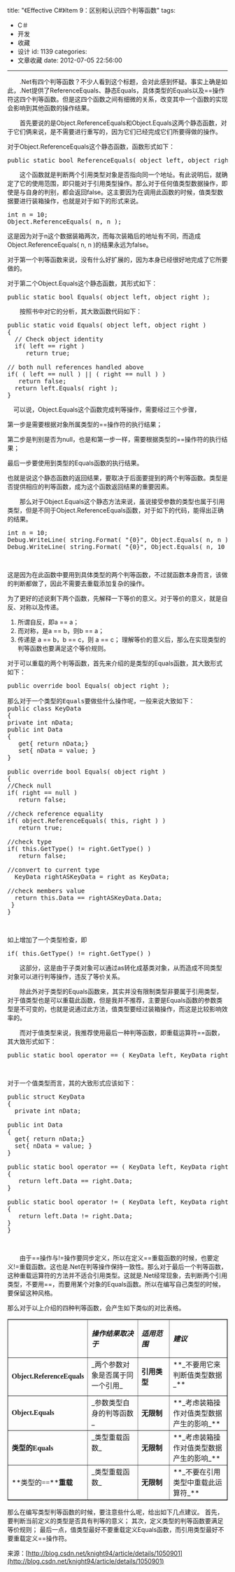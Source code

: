 title: "《Effective C#》Item 9：区别和认识四个判等函数"
tags:
  - C＃
  - 开发
  - 收藏
  - 设计
id: 1139
categories:
  - 文章收藏
date: 2012-07-05 22:56:00
---

　　.Net有四个判等函数？不少人看到这个标题，会对此感到怀疑。事实上确是如此，.Net提供了ReferenceEquals、静态Equals，具体类型的Equals以及==操作符这四个判等函数。但是这四个函数之间有细微的关系，改变其中一个函数的实现会影响到其他函数的操作结果。

　　首先要说的是Object.ReferenceEquals和Object.Equals这两个静态函数，对于它们俩来说，是不需要进行重写的，因为它们已经完成它们所要得做的操作。

对于Object.ReferenceEquals这个静态函数，函数形式如下：
<pre class="lang:c# decode:true">public static bool ReferenceEquals( object left, object right );</pre>
　　这个函数就是判断两个引用类型对象是否指向同一个地址。有此说明后，就确定了它的使用范围，即只能对于引用类型操作。那么对于任何值类型数据操作，即使是与自身的判别，都会返回false。这主要因为在调用此函数的时候，值类型数据要进行装箱操作，也就是对于如下的形式来说。
<pre class="lang:c# decode:true">int n = 10;
Object.ReferenceEquals( n, n );</pre>
这是因为对于n这个数据装箱两次，而每次装箱后的地址有不同，而造成Object.ReferenceEquals( n, n )的结果永远为false。

对于第一个判等函数来说，没有什么好扩展的，因为本身已经很好地完成了它所要做的。

对于第二个Object.Equals这个静态函数，其形式如下：
<pre class="lang:c# decode:true">public static bool Equals( object left, object right );</pre>
　　按照书中对它的分析，其大致函数代码如下：
<pre class="lang:c# decode:true">public static void Equals( object left, object right )
{
  // Check object identity
  if( left == right )
     return true;

// both null references handled above
if( ( left == null ) || ( right == null ) )
   return false;
  return left.Equals( right );
}</pre>
　可以说，Object.Equals这个函数完成判等操作，需要经过三个步骤，

第一步是需要根据对象所属类型的==操作符的执行结果；

第二步是判别是否为null，也是和第一步一样，需要根据类型的==操作符的执行结果；

最后一步要使用到类型的Equals函数的执行结果。

也就是说这个静态函数的返回结果，要取决于后面要提到的两个判等函数。类型是否提供相应的判等函数，成为这个函数返回结果的重要因素。

　　那么对于Object.Equals这个静态方法来说，虽说接受参数的类型也属于引用类型，但是不同于Object.ReferenceEquals函数，对于如下的代码，能得出正确的结果。
<pre class="lang:c# decode:true">int n = 10;
Debug.WriteLine( string.Format( "{0}", Object.Equals( n, n ) ) );
Debug.WriteLine( string.Format( "{0}", Object.Equals( n, 10 ) ) );</pre>
&nbsp;

这是因为在此函数中要用到具体类型的两个判等函数，不过就函数本身而言，该做的判断都做了，因此不需要去重载添加复杂的操作。

为了更好的述说剩下两个函数，先解释一下等价的意义。对于等价的意义，就是自反、对称以及传递。

1.  所谓自反，即a == a；
2.  而对称，是a == b，则b == a；
3.  传递是 a == b，b == c，则 a == c；
理解等价的意义后，那么在实现类型的判等函数也要满足这个等价规则。

对于可以重载的两个判等函数，首先来介绍的是类型的Equals函数，其大致形式如下：
<pre class="lang:c# decode:true">public override bool Equals( object right );

那么对于一个类型的Equals要做些什么操作呢，一般来说大致如下：
public class KeyData
{
private int nData;
public int Data
{
   get{ return nData;}
   set{ nData = value; }
}

public override bool Equals( object right )
{
//Check null
if( right == null )
   return false;

//check reference equality
if( object.ReferenceEquals( this, right ) )
   return true;

//check type
if( this.GetType() != right.GetType() )
   return false;

//convert to current type
  KeyData rightASKeyData = right as KeyData;

//check members value
  return this.Data == rightASKeyData.Data;
 }
}</pre>
&nbsp;

如上增加了一个类型检查，即
<pre class="lang:c# decode:true">if( this.GetType() != right.GetType() )</pre>
　　这部分，这是由于子类对象可以通过as转化成基类对象，从而造成不同类型对象可以进行判等操作，违反了等价关系。

　　除此外对于类型的Equals函数来，其实并没有限制类型非要属于引用类型，对于值类型也是可以重载此函数，但是我并不推荐，主要是Equals函数的参数类型是不可变的，也就是说通过此方法，值类型要经过装箱操作，而这是比较影响效率的。

　　而对于值类型来说，我推荐使用最后一种判等函数，即重载运算符==函数，其大致形式如下：
<pre class="lang:c# decode:true">public static bool operator == ( KeyData left, KeyData right );</pre>
&nbsp;

对于一个值类型而言，其的大致形式应该如下：
<pre class="lang:c# decode:true">public struct KeyData
{
  private int nData;

public int Data
{
  get{ return nData;}
  set{ nData = value; }
}

public static bool operator == ( KeyData left, KeyData right )
{
   return left.Data == right.Data;
}

public static bool operator != ( KeyData left, KeyData right )
{
   return left.Data != right.Data;
}
}</pre>
&nbsp;

　　由于==操作与!=操作要同步定义，所以在定义==重载函数的时候，也要定义!=重载函数。这也是.Net在判等操作保持一致性。那么对于最后一个判等函数，这种重载运算符的方法并不适合引用类型。这就是.Net经常现象，去判断两个引用类型，不要用==，而要用某个对象的Equals函数。所以在编写自己类型的时候，要保留这种风格。

那么对于以上介绍的四种判等函数，会产生如下类似的对比表格。
<table border="1" cellspacing="0" cellpadding="0">
<tbody>
<tr>
<td valign="top" width="151"><span style="font-family: 'Times New Roman'; font-size: medium;"> </span></td>
<td width="156">

**_<span style="font-size: medium;">操作结果取决于</span>_**

</td>
<td width="84">

**_<span style="font-size: medium;">适用范围</span>_**

</td>
<td width="177">

**_<span style="font-size: medium;">建议</span>_**

</td>
</tr>
<tr>
<td width="151">

**<span style="font-size: medium;"><span style="font-family: 'Times New Roman';">Object.ReferenceEquals</span></span>**

</td>
<td valign="top" width="156">_<span style="font-size: medium;">两个参数对象是否属于同一个引用</span>_</td>
<td width="84">

**<span style="font-size: medium;">引用类型</span>**

</td>
<td valign="top" width="177">**_<span style="font-size: medium;">不要用它来判断值类型数据</span>_**</td>
</tr>
<tr>
<td width="151">

**<span style="font-size: medium;"><span style="font-family: 'Times New Roman';">Object.Equals</span></span>**

</td>
<td valign="top" width="156">_<span style="font-size: medium;">参数类型自身的判等函数</span>_</td>
<td width="84">

**<span style="font-size: medium;">无限制</span>**

</td>
<td valign="top" width="177">**_<span style="font-size: medium;">考虑装箱操作对值类型数据产生的影响</span>_**</td>
</tr>
<tr>
<td width="151">

**<span style="font-size: medium;">类型的<span style="font-family: 'Times New Roman';">Equals</span></span>**

</td>
<td valign="top" width="156">_<span style="font-size: medium;">类型重载函数</span>_</td>
<td width="84">

**<span style="font-size: medium;">无限制</span>**

</td>
<td valign="top" width="177">**_<span style="font-size: medium;">考虑装箱操作对值类型数据产生的影响</span>_**</td>
</tr>
<tr>
<td width="151">

<span style="font-size: medium;">**类型的<span style="font-family: 'Times New Roman';">==</span>****重载**</span>

</td>
<td valign="top" width="156">_<span style="font-size: medium;">类型重载函数</span>_</td>
<td width="84">

**<span style="font-size: medium;">无限制</span>**

</td>
<td valign="top" width="177">**_<span style="font-size: medium;">不要在引用类型中重载此运算符</span>_**</td>
</tr>
</tbody>
</table>
那么在编写类型判等函数的时候，要注意些什么呢，给出如下几点建议。
首先，要判断当前定义的类型是否具有判等的意义；
其次，定义类型的判等函数要满足等价规则；
最后一点，值类型最好不要重载定义Equals函数，而引用类型最好不要重载定义==操作符。

来源：[http://blog.csdn.net/knight94/article/details/1050901](http://blog.csdn.net/knight94/article/details/1050901)